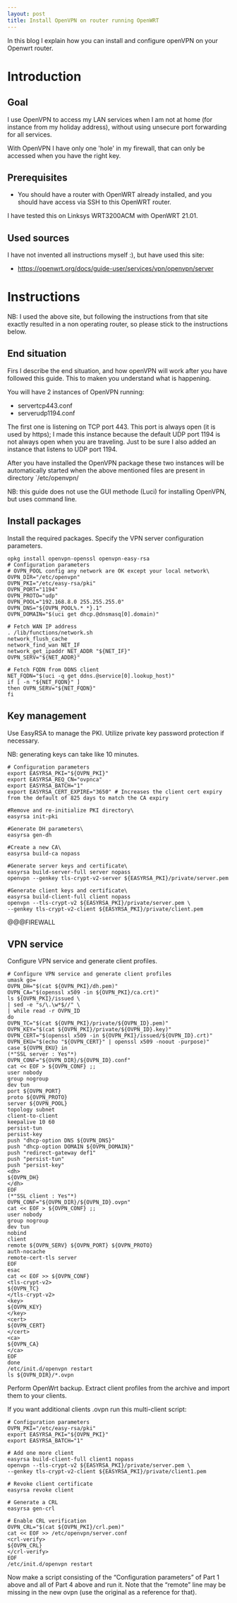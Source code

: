 ```yaml
---
layout: post
title: Install OpenVPN on router running OpenWRT
---
```


In this blog I explain how you can install and configure openVPN on your Openwrt router.

# Introduction
## Goal
I use OpenVPN to access my LAN services when I am not at home (for instance from my holiday address), without using unsecure port forwarding for all services.

With OpenVPN I have only one 'hole' in my firewall, that can only be accessed when you have the right key.

## Prerequisites
* You should have a router with OpenWRT already installed, and you should have access via SSH to this OpenWRT router.

I have tested this on Linksys WRT3200ACM with OpenWRT 21.01.

## Used sources
I have not invented all instructions myself :), but have used this site:
* https://openwrt.org/docs/guide-user/services/vpn/openvpn/server


# Instructions
NB: I used the above site, but following the instructions from that site exactly resulted in a non operating router, so please stick to the instructions below.

## End situation
Firs I describe the end situation, and how openVPN will work after you have followed this guide. This to maken you understand what is happening.

You will have 2 instances of OpenVPN running:
* servertcp443.conf
* serverudp1194.conf

The first one is listening on TCP port 443. This port is always open (it is used by https); I made this instance because the default UDP port 1194 is not always open when you are traveling.
Just to be sure I also added an instance that listens to UDP port 1194.

After you have installed the OpenVPN package these two instances will be automatically started when the above mentioned files are present in directory `/etc/openvpn/

NB: this guide does not use the GUI methode (Luci) for installing OpenVPN, but uses command line.

## Install packages
Install the required packages. Specify the VPN server configuration parameters.

```opkg update
opkg install openvpn-openssl openvpn-easy-rsa
# Configuration parameters
# OVPN_POOL config any network are OK except your local network\
OVPN_DIR="/etc/openvpn"
OVPN_PKI="/etc/easy-rsa/pki"
OVPN_PORT="1194"
OVPN_PROTO="udp"
OVPN_POOL="192.168.8.0 255.255.255.0"
OVPN_DNS="${OVPN_POOL%.* *}.1"
OVPN_DOMAIN="$(uci get dhcp.@dnsmasq[0].domain)"
 
# Fetch WAN IP address
. /lib/functions/network.sh
network_flush_cache
network_find_wan NET_IF
network_get_ipaddr NET_ADDR "${NET_IF}"
OVPN_SERV="${NET_ADDR}"
 
# Fetch FQDN from DDNS client
NET_FQDN="$(uci -q get ddns.@service[0].lookup_host)"
if [ -n "${NET_FQDN}" ]
then OVPN_SERV="${NET_FQDN}"
fi
```

## Key management

Use EasyRSA to manage the PKI. Utilize private key password protection if necessary.

NB: generating keys can take like 10 minutes.

```
# Configuration parameters
export EASYRSA_PKI="${OVPN_PKI}"
export EASYRSA_REQ_CN="ovpnca"
export EASYRSA_BATCH="1"
export EASYRSA_CERT_EXPIRE="3650" # Increases the client cert expiry from the default of 825 days to match the CA expiry
 
#Remove and re-initialize PKI directory\
easyrsa init-pki
 
#Generate DH parameters\
easyrsa gen-dh
 
#Create a new CA\
easyrsa build-ca nopass
 
#Generate server keys and certificate\
easyrsa build-server-full server nopass
openvpn --genkey tls-crypt-v2-server ${EASYRSA_PKI}/private/server.pem
 
#Generate client keys and certificate\
easyrsa build-client-full client nopass
openvpn --tls-crypt-v2 ${EASYRSA_PKI}/private/server.pem \
--genkey tls-crypt-v2-client ${EASYRSA_PKI}/private/client.pem
```

@@@FIREWALL

## VPN service

Configure VPN service and generate client profiles.

```
# Configure VPN service and generate client profiles
umask go=
OVPN_DH="$(cat ${OVPN_PKI}/dh.pem)"
OVPN_CA="$(openssl x509 -in ${OVPN_PKI}/ca.crt)"
ls ${OVPN_PKI}/issued \
| sed -e "s/\.\w*$//" \
| while read -r OVPN_ID
do
OVPN_TC="$(cat ${OVPN_PKI}/private/${OVPN_ID}.pem)"
OVPN_KEY="$(cat ${OVPN_PKI}/private/${OVPN_ID}.key)"
OVPN_CERT="$(openssl x509 -in ${OVPN_PKI}/issued/${OVPN_ID}.crt)"
OVPN_EKU="$(echo "${OVPN_CERT}" | openssl x509 -noout -purpose)"
case ${OVPN_EKU} in
(*"SSL server : Yes"*)
OVPN_CONF="${OVPN_DIR}/${OVPN_ID}.conf"
cat << EOF > ${OVPN_CONF} ;;
user nobody
group nogroup
dev tun
port ${OVPN_PORT}
proto ${OVPN_PROTO}
server ${OVPN_POOL}
topology subnet
client-to-client
keepalive 10 60
persist-tun
persist-key
push "dhcp-option DNS ${OVPN_DNS}"
push "dhcp-option DOMAIN ${OVPN_DOMAIN}"
push "redirect-gateway def1"
push "persist-tun"
push "persist-key"
<dh>
${OVPN_DH}
</dh>
EOF
(*"SSL client : Yes"*)
OVPN_CONF="${OVPN_DIR}/${OVPN_ID}.ovpn"
cat << EOF > ${OVPN_CONF} ;;
user nobody
group nogroup
dev tun
nobind
client
remote ${OVPN_SERV} ${OVPN_PORT} ${OVPN_PROTO}
auth-nocache
remote-cert-tls server
EOF
esac
cat << EOF >> ${OVPN_CONF}
<tls-crypt-v2>
${OVPN_TC}
</tls-crypt-v2>
<key>
${OVPN_KEY}
</key>
<cert>
${OVPN_CERT}
</cert>
<ca>
${OVPN_CA}
</ca>
EOF
done
/etc/init.d/openvpn restart
ls ${OVPN_DIR}/*.ovpn
```

Perform OpenWrt backup. Extract client profiles from the archive and import them to your clients.

If you want additional clients .ovpn run this multi-client script:
```
# Configuration parameters
OVPN_PKI="/etc/easy-rsa/pki"
export EASYRSA_PKI="${OVPN_PKI}"
export EASYRSA_BATCH="1"
 
# Add one more client
easyrsa build-client-full client1 nopass
openvpn --tls-crypt-v2 ${EASYRSA_PKI}/private/server.pem \
--genkey tls-crypt-v2-client ${EASYRSA_PKI}/private/client1.pem
 
# Revoke client certificate
easyrsa revoke client
 
# Generate a CRL
easyrsa gen-crl
 
# Enable CRL verification
OVPN_CRL="$(cat ${OVPN_PKI}/crl.pem)"
cat << EOF >> /etc/openvpn/server.conf
<crl-verify>
${OVPN_CRL}
</crl-verify>
EOF
/etc/init.d/openvpn restart
```




Now make a script consisting of the “Configuration parameters” of Part 1 above and all of Part 4 above and run it. Note that the “remote” line may be missing in the new ovpn (use the original as a reference for that).

 
